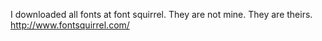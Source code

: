 I downloaded all fonts at font squirrel. They are not mine. They are theirs. 
http://www.fontsquirrel.com/